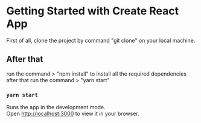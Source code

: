# Getting Started with Create React App

First of all, clone the project by command "git clone" on your local machine.

## After that

run the command > "npm install" 
to install all the required dependencies
after that run the command > "yarn start"

### `yarn start`

Runs the app in the development mode.\
Open [http://localhost:3000](http://localhost:3000) to view it in your browser.


